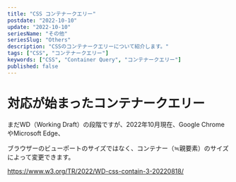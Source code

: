 ```yaml
---
title: "CSS コンテナークエリー"
postdate: "2022-10-10"
update: "2022-10-10"
seriesName: "その他"
seriesSlug: "Others"
description: "CSSのコンテナークエリーについて紹介します。"
tags: ["CSS", "コンテナークエリー"]
keywords: ["CSS", "Container Query", "コンテナークエリー"]
published: false
---
```


# 対応が始まったコンテナークエリー

まだWD（Working Draft）の段階ですが、2022年10月現在、Google ChromeやMicrosoft Edge、

ブラウザーのビューポートのサイズではなく、コンテナー（≒親要素）のサイズによって変更できます。

https://www.w3.org/TR/2022/WD-css-contain-3-20220818/